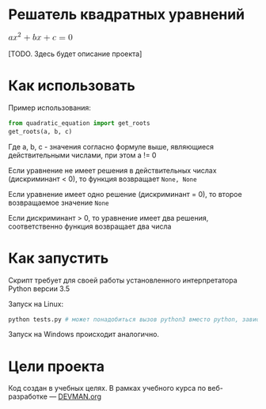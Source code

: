# Решатель квадратных уравнений
![alt text][img_eq]

[TODO. Здесь будет описание проекта]

# Как использовать

Пример использования:
```python
from quadratic_equation import get_roots
get_roots(a, b, c)

```

Где a, b, c - значения согласно формуле выше, являющиеся действительными числами,
 при этом a != 0

Если уравнение не имеет решения в действительных числах (дискриминант < 0),
то функция возвращает `None, None`

Если уравнение имеет одно решение (дискриминант = 0), то второе возвращаемое значение `None`

Если дискриминант > 0, то уравнение имеет два решения, соответственно
 функция возвращает два числа


# Как запустить

Скрипт требует для своей работы установленного интерпретатора Python версии 3.5

Запуск на Linux:

```bash
python tests.py # может понадобиться вызов python3 вместо python, зависит от настроек операционной системы
```

Запуск на Windows происходит аналогично.

# Цели проекта

Код создан в учебных целях. В рамках учебного курса по веб-разработке ― [DEVMAN.org](https://devman.org)

[img_eq]: https://github.com/andrewnsk/7_mistery_fix/blob/master/img/eq.gif?raw=true "eq"
